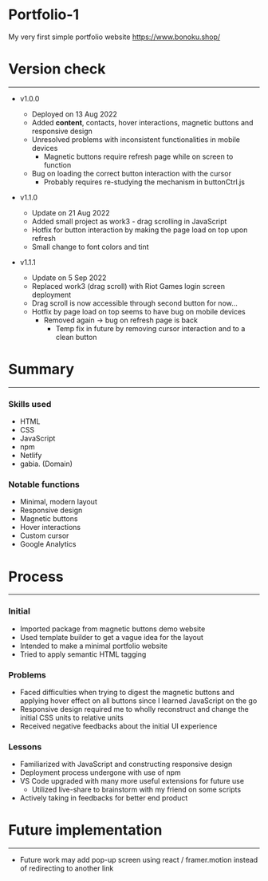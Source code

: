 # Portfolio-1

My very first simple portfolio website
https://www.bonoku.shop/

# Version check

---

-  v1.0.0
   -  Deployed on 13 Aug 2022
   -  Added **content**, contacts, hover interactions, magnetic buttons and responsive design
   -  Unresolved problems with inconsistent functionalities in mobile devices
      -  Magnetic buttons require refresh page while on screen to function
   -  Bug on loading the correct button interaction with the cursor
      -  Probably requires re-studying the mechanism in buttonCtrl.js
-  v1.1.0

   -  Update on 21 Aug 2022
   -  Added small project as work3 - drag scrolling in JavaScript
   -  Hotfix for button interaction by making the page load on top upon refresh
   -  Small change to font colors and tint

-  v1.1.1
   -  Update on 5 Sep 2022
   -  Replaced work3 (drag scroll) with Riot Games login screen deployment
   -  Drag scroll is now accessible through second button for now…
   -  Hotfix by page load on top seems to have bug on mobile devices
      -  Removed again → bug on refresh page is back
         -  Temp fix in future by removing cursor interaction and to a clean button

# Summary

---

### Skills used

-  HTML
-  CSS
-  JavaScript
-  npm
-  Netlify
-  gabia. (Domain)

### Notable functions

-  Minimal, modern layout
-  Responsive design
-  Magnetic buttons
-  Hover interactions
-  Custom cursor
-  Google Analytics

# Process

---

### Initial

-  Imported package from magnetic buttons demo website
-  Used template builder to get a vague idea for the layout
-  Intended to make a minimal portfolio website
-  Tried to apply semantic HTML tagging

### Problems

-  Faced difficulties when trying to digest the magnetic buttons and applying hover effect on all buttons since I learned JavaScript on the go
-  Responsive design required me to wholly reconstruct and change the initial CSS units to relative units
-  Received negative feedbacks about the initial UI experience

### Lessons

-  Familiarized with JavaScript and constructing responsive design
-  Deployment process undergone with use of npm
-  VS Code upgraded with many more useful extensions for future use
   -  Utilized live-share to brainstorm with my friend on some scripts
-  Actively taking in feedbacks for better end product

# Future implementation

---

-  Future work may add pop-up screen using react / framer.motion instead of redirecting to another link
